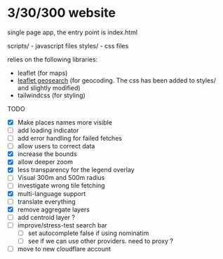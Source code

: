 # 3/30/300 website

single page app, the entry point is index.html

scripts/ - javascript files
styles/ - css files

relies on the following libraries:
- leaflet (for maps)
- [leaflet geosearch](https://github.com/smeijer/leaflet-geosearch) (for geocoding. The css has been added to styles/ and slightly modified)
- tailwindcss (for styling)

TODO
- [x] Make places names more visible
- [ ] add loading indicator
- [ ] add error handling for failed fetches
- [ ] allow users to correct data
- [x] increase the bounds
- [x] allow deeper zoom
- [x] less transparency for the legend overlay
- [ ] Visual 300m and 500m radius
- [ ] investigate wrong tile fetching
- [x] multi-language support
- [ ] translate everything
- [x] remove aggregate layers
- [ ] add centroid layer ?
- [ ] improve/stress-test search bar
  - [ ] set autocomplete false if using nominatim
  - [ ] see if we can use other providers. need to proxy ?
- [ ] move to new cloudflare account
